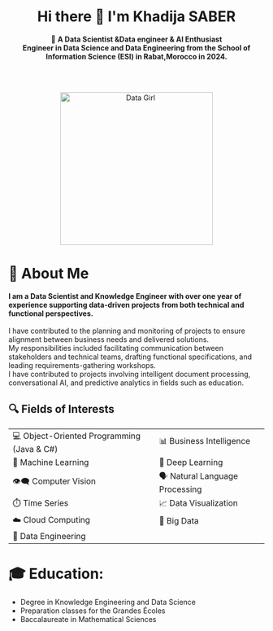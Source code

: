 <h1 align="center"><strong>Hi there 👋 I'm Khadija SABER</strong></h1>

<p align="center">
  🚀 <strong>A Data Scientist &Data engineer & AI Enthusiast</strong> <br>
  <strong>Engineer in Data Science and Data Engineering from the School of Information Science (ESI) in Rabat,Morocco in 2024.</strong><br>
</p>
<br>
<br>
<p align="center">
  <img src="https://i.pinimg.com/736x/0c/82/75/0c8275ba087ddfbee1c2eebb46ad5806.jpg" alt="Data Girl" height="300"/>
</p>

<h1>🧠 About Me</h1>

<p>
  <strong>I am a Data Scientist and Knowledge Engineer with over one year of experience supporting data-driven projects from both technical and functional perspectives.</strong><br><br>
  I have contributed to the planning and monitoring of projects to ensure alignment between business needs and delivered solutions.<br>
  My responsibilities included facilitating communication between stakeholders and technical teams, drafting functional specifications, and leading requirements-gathering workshops.<br>
  I have contributed to projects involving intelligent document processing, conversational AI, and predictive analytics in fields such as education.
</p>
<h2>🔍 Fields of Interests</h2>

<table>
  <tr>
    <td>💻 Object-Oriented Programming (Java & C#)</td>
    <td>📊 Business Intelligence</td>
  </tr>
  <tr>
    <td>🤖 Machine Learning</td>
    <td>🧠 Deep Learning</td>
  </tr>
  <tr>
    <td>👁️‍🗨️ Computer Vision</td>
    <td>🗣️ Natural Language Processing</td>
  </tr>
  <tr>
    <td>⏱️ Time Series</td>
    <td>📈 Data Visualization</td>
  </tr>
  <tr>
    <td>☁️ Cloud Computing</td>
    <td>💾 Big Data</td>
  </tr>
  <tr>
    <td>🔧 Data Engineering</td>
    <td></td>
  </tr>
</table>


<h1>🎓 Education:</h1>

<ul>
  <li>Degree in Knowledge Engineering and Data Science</li>
  <li>Preparation classes for the Grandes Écoles</li>
  <li>Baccalaureate in Mathematical Sciences</li>
</ul>



